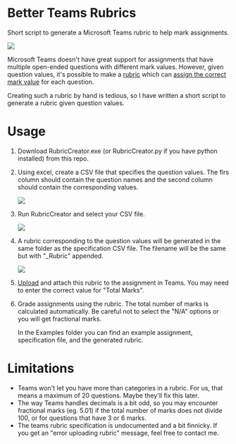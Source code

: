 # Better Teams Rubrics

Short script to generate a Microsoft Teams rubric to help mark assignments.

![](https://github.com/danielct/RubricsForTeamsTests/blob/main/pics/Marking.png?raw=true)



Microsoft Teams doesn't have great support for assignments that have multiple open-ended questions with different mark values. However, given question values, it's possible to make a [rubric](https://support.microsoft.com/en-us/office/create-and-manage-grading-rubrics-in-microsoft-teams-68292a5f-f582-4a41-8ba3-8c96288ec5ca) which can [assign the correct mark value](https://answers.microsoft.com/en-us/education_ms/forum/all/marking-maths-tests-on-assignments-on-teams/5d202645-867d-455b-b9dc-189493c2bef5) for each question. 

Creating such a rubric by hand is tedious, so I have written a short script to generate a rubric given question values.

# Usage  

1. Download RubricCreator.exe (or RubricCreator.py if you have python installed) from this repo.

2. Using excel, create a CSV file that specifies the question values. The firs column should contain the question names and the second column should contain the corresponding values.

   ![](https://github.com/danielct/RubricsForTeamsTests/blob/main/pics/Excel1.png?raw=true)

3. Run RubricCreator and select your CSV file.

   ![](https://github.com/danielct/RubricsForTeamsTests/blob/main/pics/Run.PNG?raw=true) 

4. A rubric corresponding to the question values will be generated in the same folder as the specification CSV file. The filename will be the same but with "_Rubric" appended.

   ![](https://github.com/danielct/RubricsForTeamsTests/blob/main/pics/Output.png?raw=true) 

5. [Upload](https://support.microsoft.com/en-us/office/create-and-manage-grading-rubrics-in-microsoft-teams-68292a5f-f582-4a41-8ba3-8c96288ec5ca#ID0EAABAAA=Share_rubrics) and attach this rubric to the assignment in Teams. You may need to enter the correct value for "Total Marks". 

6. Grade assignments using the rubric. The total number of marks is calculated automatically. Be careful not to select the "N/A" options or you will get fractional marks.

   In the Examples folder you can find an example assignment, specification file, and the generated rubric.

# Limitations

- Teams won't let you have more than categories in a rubric. For us, that means a maximum of 20 questions. Maybe they'll fix this later.
- The way Teams handles decimals is a bit odd, so you may encounter fractional marks (eg. 5.01) if the total number of marks does not divide 100, or for questions that have 3 or 6 marks.
- The teams rubric specification is undocumented and a bit finnicky. If you get an "error uploading rubric" message, feel free to contact me.


